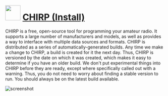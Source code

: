 ﻿# <img src="https://cdn.jsdelivr.net/gh/chtof/chocolatey-packages/automatic/chirp.install/chirp.install.png" width="48" height="48"/> [CHIRP (Install)](https://chocolatey.org/packages/chirp.install)

CHIRP is a free, open-source tool for programming your amateur radio. It supports a large number of manufacturers and models, as well as provides a way to interface with multiple data sources and formats.
CHIRP is distributed as a series of automatically-generated builds. Any time we make a change to CHIRP, a build is created for it the next day. Thus, CHIRP is versioned by the date on which it was created, which makes it easy to determine if you have an older build. We don't put experimental things into CHIRP before they are ready, except where specifically called out with a warning. Thus, you do not need to worry about finding a stable version to run. You should always be on the latest build available.

![screenshot](https://cdn.jsdelivr.net/gh/chtof/chocolatey-packages/automatic/chirp.install/screenshot.png)

